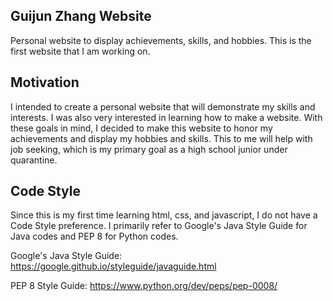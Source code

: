 ## Guijun Zhang Website
Personal website to display achievements, skills, and hobbies. This is the first website that I am working on.

## Motivation
I intended to create a personal website that will demonstrate my skills and interests. I was also very interested in learning how to make a website. With these goals in mind, I decided to make this website to honor my achievements and display my hobbies and skills. This to me will help with job seeking, which is my primary goal as a high school junior under quarantine.

## Code Style 

Since this is my first time learning html, css, and javascript, I do not have a Code Style preference.
I primarily refer to Google's Java Style Guide for Java codes and PEP 8 for Python codes. 

Google's Java Style Guide:
https://google.github.io/styleguide/javaguide.html

PEP 8 Style Guide:
https://www.python.org/dev/peps/pep-0008/
